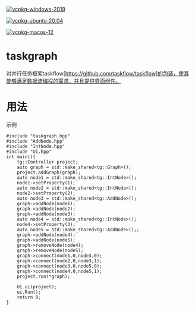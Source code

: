 [![vcpkg-windows-2019](https://github.com/QiuYilin/taskgraph/actions/workflows/windows-2019.yml/badge.svg)](https://github.com/QiuYilin/taskgraph/actions/workflows/windows-2019.yml)

[![vcpkg-ubuntu-20.04](https://github.com/QiuYilin/taskgraph/actions/workflows/ubuntu-20.04.yml/badge.svg)](https://github.com/QiuYilin/taskgraph/actions/workflows/ubuntu-20.04.yml)

[![vcpkg-macos-12](https://github.com/QiuYilin/taskgraph/actions/workflows/macos-12.yml/badge.svg)](https://github.com/QiuYilin/taskgraph/actions/workflows/macos-12.yml)

# taskgraph
对并行任务框架taskflow[https://github.com/taskflow/taskflow]的包装，使其能够满足数据流编程的需求，并且提供界面组件。

# 用法

示例

```
#include "taskgraph.hpp"
#include "AddNode.hpp"
#include "IntNode.hpp"
#include "Ui.hpp"
int main(){
    tg::Controller project;
    auto graph = std::make_shared<tg::Graph>();
    project.addGraph(graph);
    auto node1 = std::make_shared<tg::IntNode>();
    node1->setProperty(1);
    auto node2 = std::make_shared<tg::IntNode>();
    node2->setProperty(2);
    auto node3 = std::make_shared<tg::AddNode>();
    graph->addNode(node1);
    graph->addNode(node2);
    graph->addNode(node3);
    auto node4 = std::make_shared<tg::IntNode>();
    node4->setProperty(3);
    auto node5 = std::make_shared<tg::AddNode>();;
    graph->addNode(node4);
    graph->addNode(node5);
    graph->removeNode(node4);
    graph->removeNode(node5);
    graph->connect(node1,0,node3,0);
    graph->connect(node2,0,node3,1);
    graph->connect(node3,0,node5,0);
    graph->connect(node4,0,node5,1);
    project.run(*graph);

    Ui ui(project);
    ui.Run();
    return 0;
}

```


